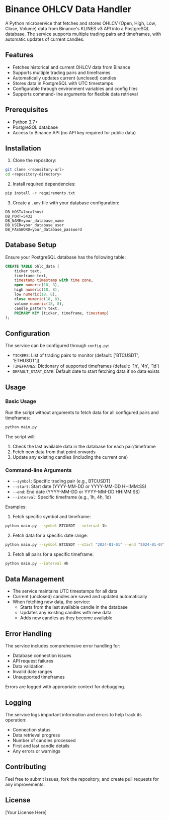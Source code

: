 # Binance OHLCV Data Handler

A Python microservice that fetches and stores OHLCV (Open, High, Low, Close, Volume) data from Binance's KLINES v3 API into a PostgreSQL database. The service supports multiple trading pairs and timeframes, with automatic updates of current candles.

## Features

- Fetches historical and current OHLCV data from Binance
- Supports multiple trading pairs and timeframes
- Automatically updates current (unclosed) candles
- Stores data in PostgreSQL with UTC timestamps
- Configurable through environment variables and config files
- Supports command-line arguments for flexible data retrieval

## Prerequisites

- Python 3.7+
- PostgreSQL database
- Access to Binance API (no API key required for public data)

## Installation

1. Clone the repository:
```bash
git clone <repository-url>
cd <repository-directory>
```

2. Install required dependencies:
```bash
pip install -r requirements.txt
```

3. Create a `.env` file with your database configuration:
```env
DB_HOST=localhost
DB_PORT=5432
DB_NAME=your_database_name
DB_USER=your_database_user
DB_PASSWORD=your_database_password
```

## Database Setup

Ensure your PostgreSQL database has the following table:

```sql
CREATE TABLE ohlc_data (
    ticker text,
    timeframe text,
    timestamp timestamp with time zone,
    open numeric(18, 8),
    high numeric(18, 8),
    low numeric(18, 8),
    close numeric(18, 8),
    volume numeric(18, 8),
    candle_pattern text,
    PRIMARY KEY (ticker, timeframe, timestamp)
);
```

## Configuration

The service can be configured through `config.py`:

- `TICKERS`: List of trading pairs to monitor (default: ['BTCUSDT', 'ETHUSDT'])
- `TIMEFRAMES`: Dictionary of supported timeframes (default: '1h', '4h', '1d')
- `DEFAULT_START_DATE`: Default date to start fetching data if no data exists

## Usage

### Basic Usage

Run the script without arguments to fetch data for all configured pairs and timeframes:
```bash
python main.py
```

The script will:
1. Check the last available data in the database for each pair/timeframe
2. Fetch new data from that point onwards
3. Update any existing candles (including the current one)

### Command-line Arguments

- `--symbol`: Specific trading pair (e.g., BTCUSDT)
- `--start`: Start date (YYYY-MM-DD or YYYY-MM-DD HH:MM:SS)
- `--end`: End date (YYYY-MM-DD or YYYY-MM-DD HH:MM:SS)
- `--interval`: Specific timeframe (e.g., 1h, 4h, 1d)

Examples:

1. Fetch specific symbol and timeframe:
```bash
python main.py --symbol BTCUSDT --interval 1h
```

2. Fetch data for a specific date range:
```bash
python main.py --symbol BTCUSDT --start "2024-01-01" --end "2024-01-07"
```

3. Fetch all pairs for a specific timeframe:
```bash
python main.py --interval 4h
```

## Data Management

- The service maintains UTC timestamps for all data
- Current (unclosed) candles are saved and updated automatically
- When fetching new data, the service:
  - Starts from the last available candle in the database
  - Updates any existing candles with new data
  - Adds new candles as they become available

## Error Handling

The service includes comprehensive error handling for:
- Database connection issues
- API request failures
- Data validation
- Invalid date ranges
- Unsupported timeframes

Errors are logged with appropriate context for debugging.

## Logging

The service logs important information and errors to help track its operation:
- Connection status
- Data retrieval progress
- Number of candles processed
- First and last candle details
- Any errors or warnings

## Contributing

Feel free to submit issues, fork the repository, and create pull requests for any improvements.

## License

[Your License Here] 